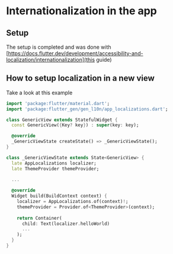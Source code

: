 # Internationalization in the app

## Setup

The setup is completed and was done with [https://docs.flutter.dev/development/accessibility-and-localization/internationalization](this guide)

## How to setup localization in a new view
Take a look at this example

```dart
import 'package:flutter/material.dart';
import 'package:flutter_gen/gen_l10n/app_localizations.dart';

class GenericView extends StatefulWidget {
  const GenericView({Key? key}) : super(key: key);

  @override
  _GenericViewState createState() => _GenericViewState();
}

class _GenericViewState extends State<GenericView> {
  late AppLocalizations localizer;
  late ThemeProvider themeProvider;
  
  ...

  @override
  Widget build(BuildContext context) {
    localizer = AppLocalizations.of(context)!;    
    themeProvider = Provider.of<ThemeProvider>(context);
    
    return Container(
      child: Text(localizer.helloWorld)
      ...
    );
  }
}
```
